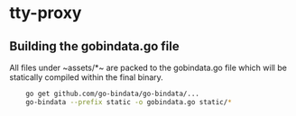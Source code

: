 # tty-proxy

## Building the gobindata.go file

All files under ~assets/*~ are packed to the gobindata.go file which will be statically compiled
within the final binary.

```bash
	go get github.com/go-bindata/go-bindata/...
	go-bindata --prefix static -o gobindata.go static/*
```
